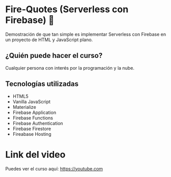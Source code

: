 # Fire-Quotes (Serverless con Firebase) 📝

Demostración de que tan simple es implementar Serverless con Firebase en un proyecto de HTML y JavaScript plano.

## ¿Quién puede hacer el curso?

Cualquier persona con interés por la programación y la nube.

## Tecnologías utilizadas

- HTML5
- Vanilla JavaScript
- Materialize
- Firebase Application
- Firebase Functions
- Firebase Authentication
- Firebase Firestore
- Fireabase Hosting

# Link del video

Puedes ver el curso aquí: https://youtube.com
